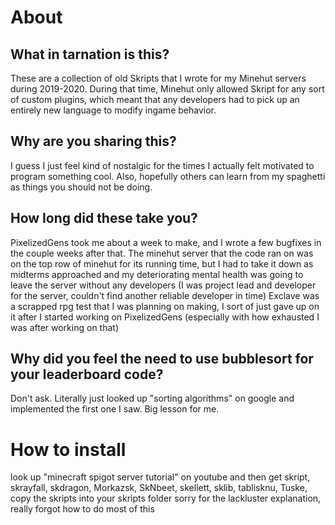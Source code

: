 # About
## What in tarnation is this?
These are a collection of old Skripts that I wrote for my Minehut servers during 2019-2020. During that time, Minehut only allowed Skript for any sort of custom plugins, which meant that any developers had to pick up an entirely new language to modify ingame behavior.
## Why are you sharing this?
I guess I just feel kind of nostalgic for the times I actually felt motivated to program something cool. Also, hopefully others can learn from my spaghetti as things you should not be doing.
## How long did these take you?
PixelizedGens took me about a week to make, and I wrote a few bugfixes in the couple weeks after that. The minehut server that the code ran on was on the top row of minehut for its running time, but I had to take it down as midterms approached and my deteriorating mental health was going to leave the server without any developers (I was project lead and developer for the server, couldn't find another reliable developer in time)
Exclave was a scrapped rpg test that I was planning on making, I sort of just gave up on it after I started working on PixelizedGens (especially with how exhausted I was after working on that)
## Why did you feel the need to use bubblesort for your leaderboard code?
Don't ask. Literally just looked up "sorting algorithms" on google and implemented the first one I saw. Big lesson for me.
# How to install
look up "minecraft spigot server tutorial" on youtube and then get skript, skrayfall, skdragon, Morkazsk, SkNbeet, skellett, sklib, tablisknu, Tuske, copy the skripts into your skripts folder
sorry for the lackluster explanation, really forgot how to do most of this
